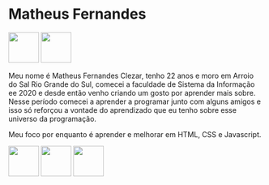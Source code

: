 <h1>Matheus Fernandes</h1>

<a href="https://twitter.com/Maatthhzz" target="_blank"><img loading="lazy" src="https://github.com/MatheusFernandesClezar/matheusfernandesclezar/assets/155482292/59f39345-a2c5-4738-9e62-191a6be1d346" width="60" height="60"  target="_blank"></a>
<a href="https://www.instagram.com/matheuszfc/" target="_blank"><img loading="lazy" src="https://github.com/MatheusFernandesClezar/matheusfernandesclezar/assets/155482292/2f0bc1ae-adc1-45e7-ae8c-3f6c23430d7d" width="60" height="60" target="_blank"></a>    

Meu nome é Matheus Fernandes Clezar, tenho 22 anos e moro em Arroio do Sal Rio Grande do Sul, comecei a faculdade de Sistema da Informação ee 2020 e desde então venho criando um gosto por aprender mais sobre.
Nesse período comecei a aprender a programar junto com alguns amigos e isso só reforçou a vontade do aprendizado que eu tenho sobre esse universo da programação.

Meu foco por enquanto é aprender e melhorar em HTML, CSS e Javascript.

<a href="#" target="_blank"><img loading="lazy" src="https://github.com/MatheusFernandesClezar/matheusfernandesclezar/assets/155482292/23abf411-d79c-4ebe-9881-6359783dd545" width="60" height="60"  target="_blank"></a>
<a href="#" target="_blank"><img loading="lazy" src="https://github.com/MatheusFernandesClezar/matheusfernandesclezar/assets/155482292/2a611374-5a25-4bb9-9632-01cacdc24207" width="60" height="60"  target="_blank"></a>
<a href="#" target="_blank"><img loading="lazy" src="https://github.com/MatheusFernandesClezar/matheusfernandesclezar/assets/155482292/033b85c7-3d1e-4454-927c-7344d4f5aed4" width="60" height="60"  target="_blank"></a>

          
          
          
<!--
**MatheusFernandesClezar/matheusfernandesclezar** is a ✨ _special_ ✨ repository because its `README.md` (this file) appears on your GitHub profile.

Here are some ideas to get you started:

- 🔭 I’m currently working on ...
- 🌱 I’m currently learning ...
- 👯 I’m looking to collaborate on ...
- 🤔 I’m looking for help with ...
- 💬 Ask me about ...
- 📫 How to reach me: ...
- 😄 Pronouns: ...
- ⚡ Fun fact: ...
-->
